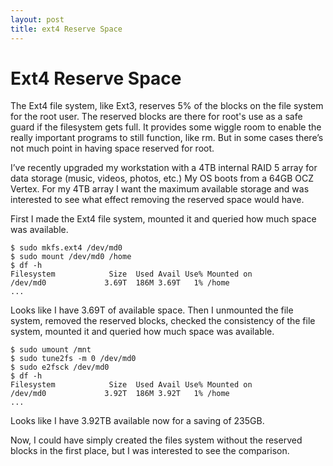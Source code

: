 ```yaml
---
layout: post
title: ext4 Reserve Space 
---
```


# Ext4 Reserve Space

The Ext4 file system, like Ext3, reserves 5% of the blocks on the file system for the root user. The reserved blocks are there for root's use as a safe guard if the filesystem gets full. It provides some wiggle room to enable the really important programs to still function, like rm. But in some cases there’s not much point in having space reserved for root.

I’ve recently upgraded my workstation with a 4TB internal RAID 5 array for data storage (music, videos, photos, etc.) My OS boots from a 64GB OCZ Vertex. For my 4TB array I want the maximum available storage and was interested to see what effect removing the reserved space would have.

First I made the Ext4 file system, mounted it and queried how much space was available.

    $ sudo mkfs.ext4 /dev/md0
    $ sudo mount /dev/md0 /home
    $ df -h
    Filesystem            Size  Used Avail Use% Mounted on
    /dev/md0             3.69T  186M 3.69T   1% /home
    ...

Looks like I have 3.69T of available space. Then I unmounted the file system, removed the reserved blocks, checked the consistency of the file system, mounted it and queried how much space was available.

    $ sudo umount /mnt
    $ sudo tune2fs -m 0 /dev/md0
    $ sudo e2fsck /dev/md0
    $ df -h
    Filesystem            Size  Used Avail Use% Mounted on
    /dev/md0             3.92T  186M 3.92T   1% /home
    ...

Looks like I have 3.92TB available now for a saving of 235GB.

Now, I could have simply created the files system without the reserved blocks in the first place, but I was interested to see the comparison.
